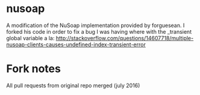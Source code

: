nusoap
======

A modification of the NuSoap implementation provided by forguesean. I forked his code in order to fix a bug I was having where with the _transient global variable a la: http://stackoverflow.com/questions/14607718/multiple-nusoap-clients-causes-undefined-index-transient-error

Fork notes
==========

All pull requests from original repo merged (july 2016)

